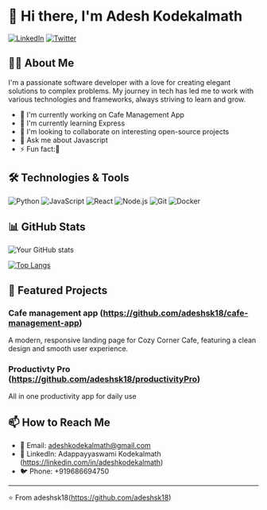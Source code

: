 # 👋 Hi there, I'm Adesh Kodekalmath

[![LinkedIn](https://img.shields.io/badge/LinkedIn-0077B5?style=for-the-badge&logo=linkedin&logoColor=white)](https://linkedin.com/in/your-profile)
[![Twitter](https://img.shields.io/badge/Twitter-1DA1F2?style=for-the-badge&logo=twitter&logoColor=white)](https://twitter.com/your-handle)

## 👨‍💻 About Me

I'm a passionate software developer with a love for creating elegant solutions to complex problems. My journey in tech has led me to work with various technologies and frameworks, always striving to learn and grow.

- 🔭 I'm currently working on Cafe Management App
- 🌱 I'm currently learning Express
- 👯 I'm looking to collaborate on interesting open-source projects
- 💬 Ask me about Javascript
- ⚡ Fun fact:🙂

## 🛠️ Technologies & Tools

![Python](https://img.shields.io/badge/Python-3776AB?style=for-the-badge&logo=python&logoColor=white)
![JavaScript](https://img.shields.io/badge/JavaScript-F7DF1E?style=for-the-badge&logo=javascript&logoColor=black)
![React](https://img.shields.io/badge/React-20232A?style=for-the-badge&logo=react&logoColor=61DAFB)
![Node.js](https://img.shields.io/badge/Node.js-43853D?style=for-the-badge&logo=node.js&logoColor=white)
![Git](https://img.shields.io/badge/Git-F05032?style=for-the-badge&logo=git&logoColor=white)
![Docker](https://img.shields.io/badge/Docker-2496ED?style=for-the-badge&logo=docker&logoColor=white)

## 📊 GitHub Stats

![Your GitHub stats](https://github-readme-stats.vercel.app/api?username=adeshsk18&show_icons=true&theme=radical)

[![Top Langs](https://github-readme-stats.vercel.app/api/top-languages/?username=adeshsk18&layout=compact&theme=radical)](https://github.com/your-username)

## 🌟 Featured Projects

### Cafe management app (https://github.com/adeshsk18/cafe-management-app)
A modern, responsive landing page for Cozy Corner Cafe, featuring a clean design and smooth user experience.
### Productivty Pro (https://github.com/adeshsk18/productivityPro)
All in one productivity app for daily use

## 📫 How to Reach Me

- 📧 Email: adeshkodekalmath@gmail.com
- 💼 LinkedIn: Adappayyaswami Kodekalmath (https://linkedin.com/in/adeshkodekalmath)
- 🐦 Phone: +919686694750

---
⭐️ From adeshsk18(https://github.com/adeshsk18)


<!---
adeshsk18/adeshsk18 is a ✨ special ✨ repository because its `README.md` (this file) appears on your GitHub profile.
You can click the Preview link to take a look at your changes.
--->
